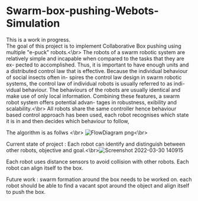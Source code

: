 # Swarm-box-pushing-Webots-Simulation 

This is a work in progress.</br>
The goal of this project is to implement Collaborative Box pushing using multiple "e-puck" robots.<\br>
The robots of a swarm robotic system are relatively simple and
incapable when compared to the tasks that they are ex-
pected to accomplished. Thus, it is important to have
enough units and a distributed control law that is effective.
Because the individual behaviour of social insects often in-
spires the control law design in swarm robotic systems, the
control law of individual robots is usually referred to as indi-
vidual behaviour. The behaviours of the robots are usually
identical and make use of only local information. Combining
these features, a swarm robot system offers potential advan-
tages in robustness, 
exibility and scalability.<\br>
All robots share the same controller hence behaviour based control approach has been used,  each robot recognises which state it is in and then decides which behaviour to follow,

The algorithm is as follws <\br>
![FlowDiagram png](https://user-images.githubusercontent.com/15308488/160833026-b45e6626-4e49-4df2-b2a1-129522b20c47.jpg)<\br>

Current state of project : 
Each robot can identify and distinguish between other robots, objective and goal.<\br>![Screenshot 2022-03-30 140915](https://user-images.githubusercontent.com/15308488/160834348-6ea4d97f-99ea-4da3-b569-52c64b7bf1f5.jpg)

Each robot uses distance sensors to avoid collision with other robots.
Each robot can align itself to the box.


Future work :
swarm formation around the box needs to be worked on. each robot should be able to find a vacant spot around the object and align itself to push the box.
